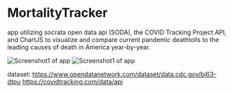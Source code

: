 # MortalityTracker
app utilizing socrata open data api (SODA), the COVID Tracking Project API, and ChartJS to visualize and compare current pandemic deathtolls to the leading causes of death in America year-by-year.

![Screenshot1 of app](https://raw.githubusercontent.com/ChewyPaste/MortalityTracker/initial-style/screenshot1.jpg)
![Screenshot1 of app](https://raw.githubusercontent.com/ChewyPaste/MortalityTracker/initial-style/screenshot2.jpg)


dataset:
https://www.opendatanetwork.com/dataset/data.cdc.gov/bi63-dtpu
https://covidtracking.com/data/api
